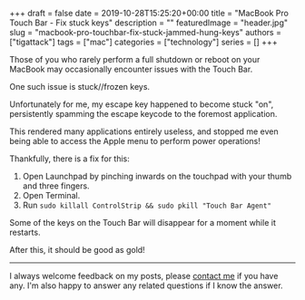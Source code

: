 +++
draft = false
date = 2019-10-28T15:25:20+00:00
title = "MacBook Pro Touch Bar - Fix stuck keys"
description = ""
featuredImage = "header.jpg"
slug = "macbook-pro-touchbar-fix-stuck-jammed-hung-keys"
authors = ["tigattack"]
tags = ["mac"]
categories = ["technology"]
series = []
+++

Those of you who rarely perform a full shutdown or reboot on your MacBook may occasionally encounter issues with the Touch Bar.

One such issue is stuck//frozen keys.

Unfortunately for me, my escape key happened to become stuck "on", persistently spamming the escape keycode to the foremost application.

This rendered many applications entirely useless, and stopped me even being able to access the Apple menu to perform power operations!

Thankfully, there is a fix for this:

1. Open Launchpad by pinching inwards on the touchpad with your thumb and three fingers.
2. Open Terminal.
3. Run `sudo killall ControlStrip && sudo pkill "Touch Bar Agent"`

Some of the keys on the Touch Bar will disappear for a moment while it restarts.

After this, it should be good as gold!

---

I always welcome feedback on my posts, please [contact me](https://blog.tiga.tech/about) if you have any. I'm also happy to answer any related questions if I know the answer.
